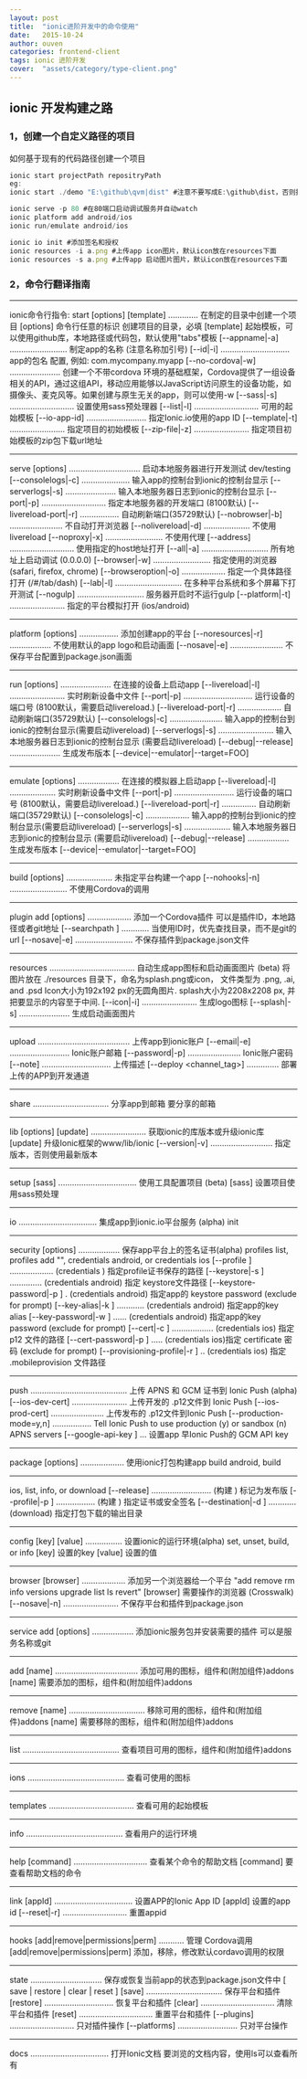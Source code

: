 ```yaml
---
layout: post
title:  "ionic进阶开发中的命令使用"
date:   2015-10-24
author: ouven
categories: frontend-client
tags: ionic 进阶开发
cover:  "assets/category/type-client.png"
---
```



## ionic 开发构建之路

### 1，创建一个自定义路径的项目
如何基于现有的代码路径创建一个项目
```javascript
ionic start projectPath repositryPath
eg:
ionic start ./demo "E:\github\qvm|dist" #注意不要写成E:\github\dist，否则报错了，这里如果需要做的话只需要做到将dist的目录创建就可以了，而且文件使用相对路径

ionic serve -p 80 #在80端口启动调试服务并自动watch
ionic platform add android/ios
ionic run/emulate android/ios

ionic io init #添加签名和授权
ionic resources -i a.png #上传app icon图片，默认icon放在resources下面
ionic resources -s a.png #上传app 启动图片图片，默认icon放在resources下面

```

### 2，命令行翻译指南

---

ionic命令行指令:
start [options] <PATH> [template] .............  在制定的目录中创建一个项目
                                    [options] 命令行任意的标识
                                    <PATH> 创建项目的目录，必填
                                   [template] 起始模板，可以使用github库，本地路径或代码包，默认使用"tabs"模板
      [--appname|-a]  .........................  制定app的名称 (注意名称加引号)
      [--id|-i]  ..............................  app的包名 <widget id> 配置, 例如: com.mycompany.myapp
      [--no-cordova|-w]  ......................  创建一个不带cordova 环境的基础框架，Cordova提供了一组设备相关的API，通过这组API，移动应用能够以JavaScript访问原生的设备功能，如摄像头、麦克风等。如果创建与原生无关的app，则可以使用-w
      [--sass|-s]  ............................  设置使用sass预处理器
      [--list|-l]  ............................  可用的起始模板
      [--io-app-id]  ..........................  指定Ionic.io使用的app ID
      [--template|-t]  ........................  指定项目的初始模板
      [--zip-file|-z]  ........................  指定项目初始模板的zip包下载url地址
      
---
serve [options] ...............................  启动本地服务器进行开发测试 dev/testing
      [--consolelogs|-c]  .....................  输入app的控制台到ionic的控制台显示
      [--serverlogs|-s]  ......................  输入本地服务器日志到ionic的控制台显示
      [--port|-p]  ............................  指定本地服务器的开发端口 (8100默认)
      [--livereload-port|-r]  .................  自动刷新端口(35729默认)
      [--nobrowser|-b]  .......................  不自动打开浏览器
      [--nolivereload|-d]  ....................  不使用livereload
      [--noproxy|-x]  .........................  不使用代理
      [--address]  ............................  使用指定的host地址打开
      [--all|-a]  .............................  所有地址上启动调试 (0.0.0.0)
      [--browser|-w]  .........................  指定使用的浏览器 (safari, firefox, chrome)
      [--browseroption|-o]  ...................  指定一个具体路径打开 (/#/tab/dash)
      [--lab|-l]  .............................  在多种平台系统和多个屏幕下打开测试
      [--nogulp]  .............................  服务器开启时不运行gulp
      [--platform|-t]  ........................  指定的平台模拟打开 (ios/android)

---

platform [options] <PLATFORM> .................  添加创建app的平台
         [--noresources|-r]  ..................  不使用默认的app logo和启动画面
         [--nosave|-e]  .......................  不保存平台配置到package.json画面

---

run [options] <PLATFORM> ......................  在连接的设备上启动app
    [--livereload|-l]  ........................ 实时刷新设备中文件
    [--port|-p]  ..............................  运行设备的端口号 (8100默认，需要启动livereload.)
    [--livereload-port|-r]  ...................  自动刷新端口(35729默认)
    [--consolelogs|-c]  .......................   输入app的控制台到ionic的控制台显示(需要启动livereload)
    [--serverlogs|-s]  ........................  输入本地服务器日志到ionic的控制台显示 (需要启动livereload)
    [--debug|--release]  ...................... 生成发布版本
    [--device|--emulator|--target=FOO]

---

emulate [options] <PLATFORM> ..................  在连接的模拟器上启动app
        [--livereload|-l]  ....................  实时刷新设备中文件
        [--port|-p]  ..........................  运行设备的端口号 (8100默认，需要启动livereload.)
        [--livereload-port|-r]  ...............  自动刷新端口(35729默认)
        [--consolelogs|-c]  ...................   输入app的控制台到ionic的控制台显示(需要启动livereload)
        [--serverlogs|-s]  ....................  输入本地服务器日志到ionic的控制台显示 (需要启动livereload)
        [--debug|--release]  .................. 生成发布版本
        [--device|--emulator|--target=FOO]

---

build [options] <PLATFORM> ....................  未指定平台构建一个app
      [--nohooks|-n]  .........................  不使用Cordova的调用

---

plugin add [options] <SPEC> ................... 添加一个Cordova插件
                                                 <SPEC> 可以是插件ID，本地路径或者git地址
       [--searchpath <directory>]  ............  当使用ID时，优先查找目录，而不是git的url
       [--nosave|-e]  .........................  不保存插件到package.json文件

---

resources .....................................  自动生成app图标和启动画面图片 (beta)
                      将图片放在 ./resources 目录下，命名为splash.png或icon， 文件类型为 .png, .ai, and .psd
                      Icon大小为192x192 px的无圆角图片.
                      splash大小为2208x2208 px, 并把要显示的内容至于中间.
          [--icon|-i]  ........................  生成logo图标
          [--splash|-s]  ......................  生成启动画面图片

---

upload ........................................ 上传app到ionic账户
       [--email|-e]  ..........................  Ionic账户邮箱
       [--password|-p]  .......................  Ionic账户密码
       [--note]  ..............................  上传描述
       [--deploy <channel_tag>]  ..............  部署上传的APP到开发通道

---

share <EMAIL> .................................  分享app到邮箱
                                                 <EMAIL> 要分享的邮箱

---

lib [options] [update] ........................  获取ionic的库版本或升级ionic库
                                                 [update] 升级Ionic框架的www/lib/ionic
    [--version|-v]  ...........................  指定版本，否则使用最新版本

---

setup [sass] .................................. 使用工具配置项目 (beta)
                                                 [sass] 设置项目使用sass预处理

---

io <command> ..................................  集成app到ionic.io平台服务 (alpha)
                                                 <command> init

---

security <command> [options] ..................  保存app平台上的签名证书(alpha)
                                                 <command> profiles list, profiles add "<name>", credentials android, or credentials ios
         [--profile <tag>]  ...................  (credentials <platform>) 指定profile证书保存的路径
         [--keystore|-s <path>]  ..............  (credentials android) 指定 keystore文件路径
         [--keystore-password|-p <password>]  .  (credentials android) 指定app的 keystore password (exclude for prompt)
         [--key-alias|-k <alias>]  ............  (credentials android) 指定app的key alias
         [--key-password|-w <password>]  ......  (credentials android) 指定app的key password  (exclude for prompt)
         [--cert|-c <path>]  ..................  (credentials ios) 指定p12 文件的路径
         [--cert-password|-p <password>]  .....  (credentials ios)指定 certificate 密码 (exclude for prompt)
         [--provisioning-profile|-r <path>]  ..  (credentials ios) 指定 .mobileprovision 文件路径

---

push ..........................................  上传 APNS 和 GCM 证书到 Ionic Push (alpha)
     [--ios-dev-cert]  ........................  上传开发的 .p12文件到 Ionic Push
     [--ios-prod-cert]  .......................  上传发布的 .p12文件到Ionic Push
     [--production-mode=y,n]  .................  Tell Ionic Push to use production (y) or sandbox (n) APNS servers
     [--google-api-key <your-gcm-api-key>]  ...  设置app 早Ionic Push的 GCM API key

---

package <command> [options] ...................  使用ionic打包构建app
                                                 <command> build android, build


---

ios, list, info, or download
        [--release]  ..........................  (构建 <platform>) 标记为发布版
        [--profile|-p <tag>]  .................  (构建 <platform>) 指定证书或安全签名
        [--destination|-d <path>]  ............  (download) 指定打包下载的输出目录

---
   
config <command> [key] [value] ................  设置ionic的运行环境(alpha)
                                                 <command> set, unset, build, or info
                                                 [key] 设置的key
                                                 [value] 设置的值

---

browser <command> [browser] ...................  添加另一个浏览器给一个平台
                                                 <command> "add remove rm info versions upgrade list ls revert"
                                                 [browser] 需要操作的浏览器 (Crosswalk)
        [--nosave|-n]  ........................  不保存平台和插件到package.json

---

service add [options] <SPEC> .................. 添加ionic服务包并安装需要的插件
                                                 <SPEC> 可以是服务名称或git

---

add [name] .................................... 添加可用的图标，组件和(附加组件)addons
                                                 [name] 需要添加的图标，组件和(附加组件)addons

---

remove [name] ................................. 移除可用的图标，组件和(附加组件)addons
                                                 [name] 需要移除的图标，组件和(附加组件)addons

---

list ..........................................  查看项目可用的图标，组件和(附加组件)addons

---

ions ..........................................  查看可使用的图标

---

templates .....................................  查看可用的起始模板

---

info ..........................................  查看用户的运行环境

---

help [command] ................................  查看某个命令的帮助文档
                                                 [command] 要查看帮助文档的命令

---

link [appId] ..................................  设置APP的Ionic App ID
                                                 [appId] 设置的app id
     [--reset|-r]  ............................  重置appid

---

hooks [add|remove|permissions|perm] ...........  管理 Cordova调用
                                                 [add|remove|permissions|perm] 添加，移除，修改默认cordavo调用的权限

---

state <COMMAND> ...............................  保存或恢复当前app的状态到package.json文件中
                                                 <COMMAND> [ save | restore | clear | reset ]
      [save]  .................................  保存平台和插件
      [restore]  .............................. 恢复平台和插件
      [clear]  ................................  清除平台和插件
      [reset]  ................................  重置平台和插件
      [--plugins]  ............................  只对插件操作
      [--platforms]  ..........................  只对平台操作

---

docs <TOPIC> ..................................  打开Ionic文档
                                                 <TOPIC> 要浏览的文档内容，使用ls可以查看所有


